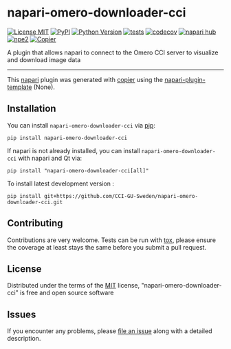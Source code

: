 # napari-omero-downloader-cci

[![License MIT](https://img.shields.io/pypi/l/napari-omero-downloader-cci.svg?color=green)](https://github.com/CCI-GU-Sweden/napari-omero-downloader-cci/raw/main/LICENSE)
[![PyPI](https://img.shields.io/pypi/v/napari-omero-downloader-cci.svg?color=green)](https://pypi.org/project/napari-omero-downloader-cci)
[![Python Version](https://img.shields.io/pypi/pyversions/napari-omero-downloader-cci.svg?color=green)](https://python.org)
[![tests](https://github.com/CCI-GU-Sweden/napari-omero-downloader-cci/workflows/tests/badge.svg)](https://github.com/CCI-GU-Sweden/napari-omero-downloader-cci/actions)
[![codecov](https://codecov.io/gh/CCI-GU-Sweden/napari-omero-downloader-cci/branch/main/graph/badge.svg)](https://codecov.io/gh/CCI-GU-Sweden/napari-omero-downloader-cci)
[![napari hub](https://img.shields.io/endpoint?url=https://api.napari-hub.org/shields/napari-omero-downloader-cci)](https://napari-hub.org/plugins/napari-omero-downloader-cci)
[![npe2](https://img.shields.io/badge/plugin-npe2-blue?link=https://napari.org/stable/plugins/index.html)](https://napari.org/stable/plugins/index.html)
[![Copier](https://img.shields.io/endpoint?url=https://raw.githubusercontent.com/copier-org/copier/master/img/badge/badge-grayscale-inverted-border-purple.json)](https://github.com/copier-org/copier)

A plugin that allows napari to connect to the Omero CCI server to visualize and download image data

----------------------------------

This [napari] plugin was generated with [copier] using the [napari-plugin-template] (None).

<!--
Don't miss the full getting started guide to set up your new package:
https://github.com/napari/napari-plugin-template#getting-started

and review the napari docs for plugin developers:
https://napari.org/stable/plugins/index.html
-->

## Installation

You can install `napari-omero-downloader-cci` via [pip]:

```
pip install napari-omero-downloader-cci
```

If napari is not already installed, you can install `napari-omero-downloader-cci` with napari and Qt via:

```
pip install "napari-omero-downloader-cci[all]"
```


To install latest development version :

```
pip install git+https://github.com/CCI-GU-Sweden/napari-omero-downloader-cci.git
```



## Contributing

Contributions are very welcome. Tests can be run with [tox], please ensure
the coverage at least stays the same before you submit a pull request.

## License

Distributed under the terms of the [MIT] license,
"napari-omero-downloader-cci" is free and open source software

## Issues

If you encounter any problems, please [file an issue] along with a detailed description.

[napari]: https://github.com/napari/napari
[copier]: https://copier.readthedocs.io/en/stable/
[@napari]: https://github.com/napari
[MIT]: http://opensource.org/licenses/MIT
[BSD-3]: http://opensource.org/licenses/BSD-3-Clause
[GNU GPL v3.0]: http://www.gnu.org/licenses/gpl-3.0.txt
[GNU LGPL v3.0]: http://www.gnu.org/licenses/lgpl-3.0.txt
[Apache Software License 2.0]: http://www.apache.org/licenses/LICENSE-2.0
[Mozilla Public License 2.0]: https://www.mozilla.org/media/MPL/2.0/index.txt
[napari-plugin-template]: https://github.com/napari/napari-plugin-template

[file an issue]: https://github.com/CCI-GU-Sweden/napari-omero-downloader-cci/issues

[napari]: https://github.com/napari/napari
[tox]: https://tox.readthedocs.io/en/latest/
[pip]: https://pypi.org/project/pip/
[PyPI]: https://pypi.org/
